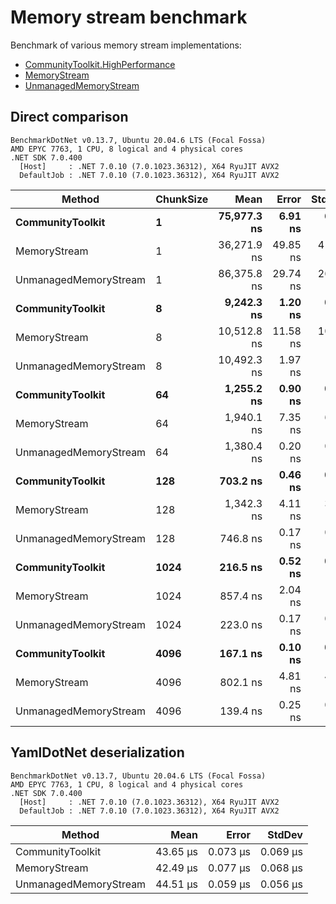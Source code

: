 # Memory stream benchmark

Benchmark of various memory stream implementations:

- [CommunityToolkit.HighPerformance](https://learn.microsoft.com/en-us/dotnet/communitytoolkit/high-performance/introduction)
- [MemoryStream](https://learn.microsoft.com/en-us/dotnet/api/system.io.memorystream)
- [UnmanagedMemoryStream](https://learn.microsoft.com/en-us/dotnet/api/system.io.unmanagedmemorystream)

## Direct comparison

```
BenchmarkDotNet v0.13.7, Ubuntu 20.04.6 LTS (Focal Fossa)
AMD EPYC 7763, 1 CPU, 8 logical and 4 physical cores
.NET SDK 7.0.400
  [Host]     : .NET 7.0.10 (7.0.1023.36312), X64 RyuJIT AVX2
  DefaultJob : .NET 7.0.10 (7.0.1023.36312), X64 RyuJIT AVX2
```
|                Method | ChunkSize |        Mean |    Error |   StdDev |
|---------------------- |---------- |------------:|---------:|---------:|
|      **CommunityToolkit** |         **1** | **75,977.3 ns** |  **6.91 ns** |  **6.13 ns** |
|          MemoryStream |         1 | 36,271.9 ns | 49.85 ns | 41.62 ns |
| UnmanagedMemoryStream |         1 | 86,375.8 ns | 29.74 ns | 26.36 ns |
|      **CommunityToolkit** |         **8** |  **9,242.3 ns** |  **1.20 ns** |  **0.94 ns** |
|          MemoryStream |         8 | 10,512.8 ns | 11.58 ns | 10.26 ns |
| UnmanagedMemoryStream |         8 | 10,492.3 ns |  1.97 ns |  1.74 ns |
|      **CommunityToolkit** |        **64** |  **1,255.2 ns** |  **0.90 ns** |  **0.79 ns** |
|          MemoryStream |        64 |  1,940.1 ns |  7.35 ns |  6.88 ns |
| UnmanagedMemoryStream |        64 |  1,380.4 ns |  0.20 ns |  0.17 ns |
|      **CommunityToolkit** |       **128** |    **703.2 ns** |  **0.46 ns** |  **0.43 ns** |
|          MemoryStream |       128 |  1,342.3 ns |  4.11 ns |  3.64 ns |
| UnmanagedMemoryStream |       128 |    746.8 ns |  0.17 ns |  0.14 ns |
|      **CommunityToolkit** |      **1024** |    **216.5 ns** |  **0.52 ns** |  **0.48 ns** |
|          MemoryStream |      1024 |    857.4 ns |  2.04 ns |  1.59 ns |
| UnmanagedMemoryStream |      1024 |    223.0 ns |  0.17 ns |  0.14 ns |
|      **CommunityToolkit** |      **4096** |    **167.1 ns** |  **0.10 ns** |  **0.09 ns** |
|          MemoryStream |      4096 |    802.1 ns |  4.81 ns |  4.50 ns |
| UnmanagedMemoryStream |      4096 |    139.4 ns |  0.25 ns |  0.23 ns |

## YamlDotNet deserialization

```
BenchmarkDotNet v0.13.7, Ubuntu 20.04.6 LTS (Focal Fossa)
AMD EPYC 7763, 1 CPU, 8 logical and 4 physical cores
.NET SDK 7.0.400
  [Host]     : .NET 7.0.10 (7.0.1023.36312), X64 RyuJIT AVX2
  DefaultJob : .NET 7.0.10 (7.0.1023.36312), X64 RyuJIT AVX2
```
|                Method |     Mean |    Error |   StdDev |
|---------------------- |---------:|---------:|---------:|
|      CommunityToolkit | 43.65 μs | 0.073 μs | 0.069 μs |
|          MemoryStream | 42.49 μs | 0.077 μs | 0.068 μs |
| UnmanagedMemoryStream | 44.51 μs | 0.059 μs | 0.056 μs |
